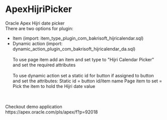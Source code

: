 # ApexHijriPicker
Oracle Apex Hijri date picker
<br>
There are two options for plugin:<br>
- Item (import: item_type_plugin_com_bakrisoft_hijricalendar.sql)
- Dynamic action (import: dynamic_action_plugin_com_bakrisoft_hijricalendar_da.sql)
<br><br>
To use page item add an item and set type to "Hijri Calendar Picker"<br>
and set the required attributes<br><br>
To use dynamic action set a static id for button if assigned to button<br>
and set the attributes:
Static id = button id/item name
Page item to set = Pick the item to hold the Hijri date value
<br>
<br>
Checkout demo application
<br>
https://apex.oracle.com/pls/apex/f?p=92018